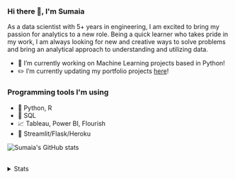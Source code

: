 ### Hi there 👋, I'm Sumaia

As a data scientist with 5+ years in engineering, I am excited to bring my passion for analytics to a new role. Being a quick learner who takes pride in my work, I am always looking for new and creative ways to solve problems and bring an analytical approach to understanding and utilizing data.

- 🌱 I’m currently working on Machine Learning projects based in Python!
- ✏️ I’m currently updating my portfolio projects <a href="https://portfolio-sumaia.herokuapp.com/">here</a>!

### Programming tools I'm using

- 🐍 Python, R
- 🐘 SQL
- 📈 Tableau, Power BI, Flourish
- 🎈 Streamlit/Flask/Heroku

 ![Sumaia's GitHub stats](https://github-readme-stats.vercel.app/api?username=sumaia-p&theme=dark&show_icons=true)

<br />

<details>
  <summary>Stats</summary>
  <br>
  
  ![Sumaia's GitHub stats](https://github-readme-stats.vercel.app/api?username=sumaia-p&theme=dark&show_icons=true)
  
</details>
